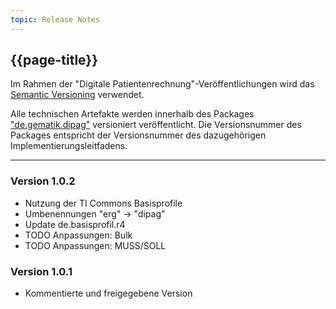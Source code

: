 ```yaml
---
topic: Release Notes
---
```


## {{page-title}}

Im Rahmen der "Digitale Patientenrechnung"-Veröffentlichungen wird das [Semantic Versioning](https://semver.org/lang/de/) verwendet.

Alle technischen Artefakte werden innerhalb des Packages ["de.gematik.dipag"](https://simplifier.net/DigitalePatientenrechnung/~packages) versioniert veröffentlicht. Die Versionsnummer des Packages entspricht der Versionsnummer des dazugehörigen Implementierungsleitfadens.

----
### Version 1.0.2

* Nutzung der TI Commons Basisprofile
* Umbenennungen "erg" -> "dipag"
* Update de.basisprofil.r4
* TODO Anpassungen: Bulk
* TODO Anpassungen: MUSS/SOLL

### Version 1.0.1

* Kommentierte und freigegebene Version
